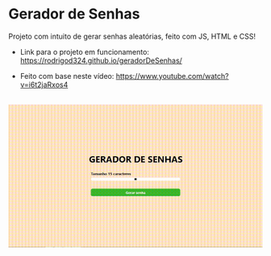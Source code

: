# Gerador de Senhas
Projeto com intuito de gerar senhas aleatórias, feito com JS, HTML e CSS!
* Link para o projeto em funcionamento: https://rodrigod324.github.io/geradorDeSenhas/

* Feito com base neste vídeo: https://www.youtube.com/watch?v=i6t2jaRxos4
<br>
<div align="center">
<img src ="https://github.com/RodrigoD324/geradorDeSenhas/blob/master/gerador%20de%20senhas.gif" width="1000px" />
 </div>
